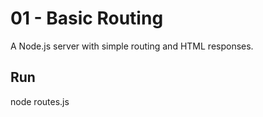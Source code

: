# 01 - Basic Routing
A Node.js server with simple routing and HTML responses.

## Run
node routes.js